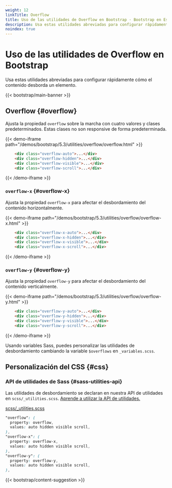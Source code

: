 ```yaml
---
weight: 12
linkTitle: Overflow
title: Uso de las utilidades de Overflow en Bootstrap · Bootstrap en Español v5.3
description: Usa estas utilidades abreviadas para configurar rápidamente cómo el contenido desborda un elemento.
noindex: true
---
```


# Uso de las utilidades de Overflow en Bootstrap

Usa estas utilidades abreviadas para configurar rápidamente cómo el contenido desborda un elemento.

{{< bootstrap/main-banner >}}

Overflow {#overflow}
---------------------

Ajusta la propiedad `overflow` sobre la marcha con cuatro valores y clases predeterminados. Estas clases no son responsive de forma predeterminada.

{{< demo-iframe path="/demos/bootstrap/5.3/utilities/overflow/overflow.html" >}}
```html {filename="HTML"}
    <div class="overflow-auto">...</div>
    <div class="overflow-hidden">...</div>
    <div class="overflow-visible">...</div>
    <div class="overflow-scroll">...</div>
```
{{< /demo-iframe >}}    

### `overflow-x` {#overflow-x}

Ajusta la propiedad `overflow-x` para afectar el desbordamiento del contenido horizontalmente.

{{< demo-iframe path="/demos/bootstrap/5.3/utilities/overflow/overflow-x.html" >}}
```html {filename="HTML"}
    <div class="overflow-x-auto">...</div>
    <div class="overflow-x-hidden">...</div>
    <div class="overflow-x-visible">...</div>
    <div class="overflow-x-scroll">...</div>
```
{{< /demo-iframe >}}

### `overflow-y` {#overflow-y}

Ajusta la propiedad `overflow-y` para afectar el desbordamiento del contenido verticalmente.

{{< demo-iframe path="/demos/bootstrap/5.3/utilities/overflow/overflow-y.html" >}}
```html {filename="HTML"}
    <div class="overflow-y-auto">...</div>
    <div class="overflow-y-hidden">...</div>
    <div class="overflow-y-visible">...</div>
    <div class="overflow-y-scroll">...</div>
```
{{< /demo-iframe >}}

Usando variables Sass, puedes personalizar las utilidades de desbordamiento cambiando la variable `$overflows` en `_variables.scss`.

Personalización del CSS {#css}
-----------

### API de utilidades de Sass {#sass-utilities-api}

Las utilidades de desbordamiento se declaran en nuestra API de utilidades en `scss/_utilities.scss`. [Aprende a utilizar la API de utilidades.](/bootstrap/5.3/utilities/api/#using-the-api)

[scss/_utilities.scss](https://github.com/twbs/bootstrap/blob/v5.3.2/scss/_utilities.scss)

```scss {filename="scss/_utilities.scss"}
"overflow": (
  property: overflow,
  values: auto hidden visible scroll,
),
"overflow-x": (
  property: overflow-x,
  values: auto hidden visible scroll,
),
"overflow-y": (
  property: overflow-y,
  values: auto hidden visible scroll,
),
```

{{< bootstrap/content-suggestion >}}
